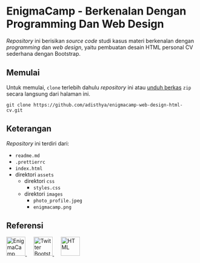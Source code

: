 # EnigmaCamp - Berkenalan Dengan Programming Dan Web Design

*Repository* ini berisikan *source code* studi kasus materi berkenalan dengan *programming* dan *web design*, yaitu pembuatan desain HTML personal CV sederhana dengan Bootstrap.

## Memulai

Untuk memulai, `clone` terlebih dahulu *repository* ini atau [unduh berkas](https://github.com/adisthya/enigmacamp-web-design-html-cv/archive/master.zip) `zip` secara langsung dari halaman ini.

```language
git clone https://github.com/adisthya/enigmacamp-web-design-html-cv.git
```

## Keterangan

*Repository* ini terdiri dari:

- `readme.md`
- `.prettierrc`
- `index.html`
- direktori `assets`
  - direktori `css`
    - `styles.css`
  - direktori `images`
    - `photo_profile.jpeg`
    - `enigmacamp.png`

## Referensi

<a href="https://premium.enigmacamp.com" title="EnigmaCamp ViCa Premium">
  <img src="https://www.enigmacamp.com/portal/assets/img/new-logo/logo-enigmacamp-gkhebat-color.png" height="50" alt="EnigmaCamp ViCa Premium" />
</a>&emsp;
<a href="https://getboostrap.com" title="Twitter Bootstrap" rel="nofollow">
  <img src="https://getbootstrap.com/docs/5.0/assets/brand/bootstrap-logo.svg" height="50" alt="Twitter Bootstrap" />
</a>&emsp;
<a href="https://www.w3schools.com/html/" title="HTML" rel="nofollow">
  <img src="https://www.w3.org/html/logo/img/mark-word-icon.png" height="50" alt="HTML" />
</a>
